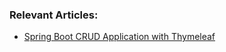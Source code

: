 ### Relevant Articles: 
- [Spring Boot CRUD Application with Thymeleaf](https://www.baeldung.com/spring-boot-crud-thymeleaf)
